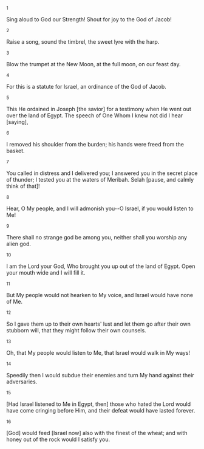 <sup>1</sup> 

Sing aloud to God our Strength! Shout for joy to the God of Jacob! 

<sup>2</sup> 

Raise a song, sound the timbrel, the sweet lyre with the harp. 

<sup>3</sup> 

Blow the trumpet at the New Moon, at the full moon, on our feast day. 

<sup>4</sup> 

For this is a statute for Israel, an ordinance of the God of Jacob. 

<sup>5</sup> 

This He ordained in Joseph [the savior] for a testimony when He went out over the land of Egypt. The speech of One Whom I knew not did I hear [saying], 

<sup>6</sup> 

I removed his shoulder from the burden; his hands were freed from the basket. 

<sup>7</sup> 

You called in distress and I delivered you; I answered you in the secret place of thunder; I tested you at the waters of Meribah. Selah [pause, and calmly think of that]! 

<sup>8</sup> 

Hear, O My people, and I will admonish you--O Israel, if you would listen to Me! 

<sup>9</sup> 

There shall no strange god be among you, neither shall you worship any alien god. 

<sup>10</sup> 

I am the Lord your God, Who brought you up out of the land of Egypt. Open your mouth wide and I will fill it. 

<sup>11</sup> 

But My people would not hearken to My voice, and Israel would have none of Me. 

<sup>12</sup> 

So I gave them up to their own hearts' lust and let them go after their own stubborn will, that they might follow their own counsels. 

<sup>13</sup> 

Oh, that My people would listen to Me, that Israel would walk in My ways! 

<sup>14</sup> 

Speedily then I would subdue their enemies and turn My hand against their adversaries. 

<sup>15</sup> 

[Had Israel listened to Me in Egypt, then] those who hated the Lord would have come cringing before Him, and their defeat would have lasted forever. 

<sup>16</sup> 

[God] would feed [Israel now] also with the finest of the wheat; and with honey out of the rock would I satisfy you.
